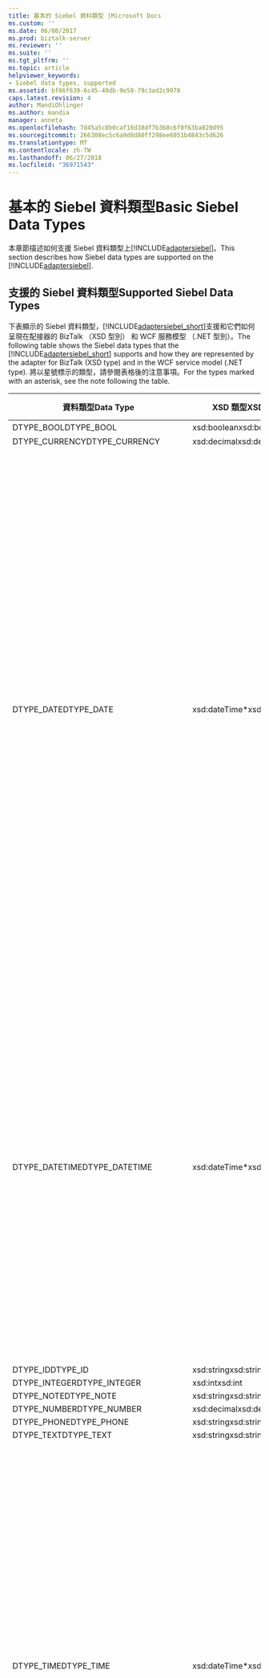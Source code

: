 ```yaml
---
title: 基本的 Siebel 資料類型 |Microsoft Docs
ms.custom: ''
ms.date: 06/08/2017
ms.prod: biztalk-server
ms.reviewer: ''
ms.suite: ''
ms.tgt_pltfrm: ''
ms.topic: article
helpviewer_keywords:
- Siebel data types, supported
ms.assetid: bf86f639-6c45-49db-9e58-79c3ad2c9978
caps.latest.revision: 4
author: MandiOhlinger
ms.author: mandia
manager: anneta
ms.openlocfilehash: 7d45a5c8b0caf16d38df7b368c6f0f63ba020d95
ms.sourcegitcommit: 266308ec5c6a9d8d80ff298ee6051b4843c5d626
ms.translationtype: MT
ms.contentlocale: zh-TW
ms.lasthandoff: 06/27/2018
ms.locfileid: "36971543"
---
```

# <a name="basic-siebel-data-types"></a><span data-ttu-id="a033f-102">基本的 Siebel 資料類型</span><span class="sxs-lookup"><span data-stu-id="a033f-102">Basic Siebel Data Types</span></span>
<span data-ttu-id="a033f-103">本章節描述如何支援 Siebel 資料類型上[!INCLUDE[adaptersiebel](../../includes/adaptersiebel-md.md)]。</span><span class="sxs-lookup"><span data-stu-id="a033f-103">This section describes how Siebel data types are supported on the [!INCLUDE[adaptersiebel](../../includes/adaptersiebel-md.md)].</span></span>  

## <a name="supported-siebel-data-types"></a><span data-ttu-id="a033f-104">支援的 Siebel 資料類型</span><span class="sxs-lookup"><span data-stu-id="a033f-104">Supported Siebel Data Types</span></span>  
 <span data-ttu-id="a033f-105">下表顯示的 Siebel 資料類型，[!INCLUDE[adaptersiebel_short](../../includes/adaptersiebel-short-md.md)]支援和它們如何呈現在配接器的 BizTalk （XSD 型別） 和 WCF 服務模型 （.NET 型別）。</span><span class="sxs-lookup"><span data-stu-id="a033f-105">The following table shows the Siebel data types that the [!INCLUDE[adaptersiebel_short](../../includes/adaptersiebel-short-md.md)] supports and how they are represented by the adapter for BizTalk (XSD type) and in the WCF service model (.NET type).</span></span> <span data-ttu-id="a033f-106">將以星號標示的類型，請參閱表格後的注意事項。</span><span class="sxs-lookup"><span data-stu-id="a033f-106">For the types marked with an asterisk, see the note following the table.</span></span>  


|     <span data-ttu-id="a033f-107">資料類型</span><span class="sxs-lookup"><span data-stu-id="a033f-107">Data Type</span></span>     |    <span data-ttu-id="a033f-108">XSD 類型</span><span class="sxs-lookup"><span data-stu-id="a033f-108">XSD type</span></span>    | <span data-ttu-id="a033f-109">.NET 類型</span><span class="sxs-lookup"><span data-stu-id="a033f-109">.NET type</span></span> |                                                                                                                                                                                                                                                                                                                                                                             <span data-ttu-id="a033f-110">描述</span><span class="sxs-lookup"><span data-stu-id="a033f-110">Description</span></span>                                                                                                                                                                                                                                                                                                                                                                              |
|-------------------|----------------|-----------|----------------------------------------------------------------------------------------------------------------------------------------------------------------------------------------------------------------------------------------------------------------------------------------------------------------------------------------------------------------------------------------------------------------------------------------------------------------------------------------------------------------------------------------------------------------------------------------------------------------------------------------------------------------------------------------------------------------------------------------------------------------------|
|    <span data-ttu-id="a033f-111">DTYPE_BOOL</span><span class="sxs-lookup"><span data-stu-id="a033f-111">DTYPE_BOOL</span></span>     |  <span data-ttu-id="a033f-112">xsd:boolean</span><span class="sxs-lookup"><span data-stu-id="a033f-112">xsd:boolean</span></span>   |  <span data-ttu-id="a033f-113">布林</span><span class="sxs-lookup"><span data-stu-id="a033f-113">Boolean</span></span>  |                                                                                                                                                                                                                                                                                                                                                                                  -                                                                                                                                                                                                                                                                                                                                                                                   |
|  <span data-ttu-id="a033f-114">DTYPE_CURRENCY</span><span class="sxs-lookup"><span data-stu-id="a033f-114">DTYPE_CURRENCY</span></span>   |  <span data-ttu-id="a033f-115">xsd:decimal</span><span class="sxs-lookup"><span data-stu-id="a033f-115">xsd:decimal</span></span>   |  <span data-ttu-id="a033f-116">Decimal</span><span class="sxs-lookup"><span data-stu-id="a033f-116">Decimal</span></span>  |                                                                                                                                                                                                                                                                                                                                                                                  -                                                                                                                                                                                                                                                                                                                                                                                   |
|    <span data-ttu-id="a033f-117">DTYPE_DATE</span><span class="sxs-lookup"><span data-stu-id="a033f-117">DTYPE_DATE</span></span>     | <span data-ttu-id="a033f-118">xsd:dateTime\*</span><span class="sxs-lookup"><span data-stu-id="a033f-118">xsd:dateTime\*</span></span> | <span data-ttu-id="a033f-119">DateTime</span><span class="sxs-lookup"><span data-stu-id="a033f-119">DateTime</span></span>  | <span data-ttu-id="a033f-120">值不能為 Coordinated Universal Time (UTC)。</span><span class="sxs-lookup"><span data-stu-id="a033f-120">The value must not be Coordinated Universal Time (UTC).</span></span><br /><br /> <span data-ttu-id="a033f-121">-對於 xsd:dateTime，值應該遵循這個模式:"(\d\d\d\d-\d\d-\d\d)T(00:00:00) (。\*) 」。</span><span class="sxs-lookup"><span data-stu-id="a033f-121">-   For xsd:dateTime, values are expected to follow this pattern: "(\d\d\d\d-\d\d-\d\d)T(00:00:00)(.\*)".</span></span><br /><span data-ttu-id="a033f-122">-若是**DateTime**物件，**DateTime.Kind**必須是**DateTimeKind.Unspecified**。</span><span class="sxs-lookup"><span data-stu-id="a033f-122">-   For **DateTime** objects,**DateTime.Kind** must be **DateTimeKind.Unspecified**.</span></span><br /><br /> <span data-ttu-id="a033f-123">配接器，將會忽略時間元件。</span><span class="sxs-lookup"><span data-stu-id="a033f-123">The time component will be ignored by the adapter.</span></span><br /><br /> <span data-ttu-id="a033f-124">對於輸出訊息，配接器會執行的執行階段驗證，以確保指定的值不是 UTC （z 或 UTC 時差）。</span><span class="sxs-lookup"><span data-stu-id="a033f-124">For outbound messages, the adapter performs a runtime validation to ensure that the value specified is not UTC (z or UTC offset).</span></span> <span data-ttu-id="a033f-125">如果驗證失敗，配接器會擲回例外狀況。</span><span class="sxs-lookup"><span data-stu-id="a033f-125">If that validation fails, the adapter throws an exception.</span></span><br /><br /> <span data-ttu-id="a033f-126">當此型別會公開為 xsd: string （根據所述的規則）：</span><span class="sxs-lookup"><span data-stu-id="a033f-126">When this type is exposed as xsd:string (based on rules explained below):</span></span><br /><br /> <span data-ttu-id="a033f-127">-格式取決於基礎資料庫。</span><span class="sxs-lookup"><span data-stu-id="a033f-127">-   The format is determined by the underlying database.</span></span><br /><span data-ttu-id="a033f-128">-沒有執行階段上執行驗證的值。</span><span class="sxs-lookup"><span data-stu-id="a033f-128">-   No runtime validation is performed on the value.</span></span> |
|  <span data-ttu-id="a033f-129">DTYPE_DATETIME</span><span class="sxs-lookup"><span data-stu-id="a033f-129">DTYPE_DATETIME</span></span>   | <span data-ttu-id="a033f-130">xsd:dateTime\*</span><span class="sxs-lookup"><span data-stu-id="a033f-130">xsd:dateTime\*</span></span> | <span data-ttu-id="a033f-131">DateTime</span><span class="sxs-lookup"><span data-stu-id="a033f-131">DateTime</span></span>  |                                                                                          <span data-ttu-id="a033f-132">值可以包含日期和時間元件，而且不得為 UTC。</span><span class="sxs-lookup"><span data-stu-id="a033f-132">The value can contain both date and time components and must not be UTC.</span></span><br /><br /> <span data-ttu-id="a033f-133">-若是**DateTime**物件， **DateTime.Kind**必須是**DateTimeKind.Unspecified**。</span><span class="sxs-lookup"><span data-stu-id="a033f-133">-   For **DateTime** objects, **DateTime.Kind** must be **DateTimeKind.Unspecified**.</span></span><br /><br /> <span data-ttu-id="a033f-134">對於輸出訊息，配接器會執行執行階段驗證，以確保符合這些條件;如果驗證失敗，配接器會擲回例外狀況。</span><span class="sxs-lookup"><span data-stu-id="a033f-134">For outbound messages, the adapter performs a run-time validation to ensure that these conditions are met; if the validation fails, the adapter throws an exception.</span></span><br /><br /> <span data-ttu-id="a033f-135">當此型別會公開為 xsd: string （根據所述的規則）：</span><span class="sxs-lookup"><span data-stu-id="a033f-135">When this type is exposed as xsd:string (based on rules explained below):</span></span><br /><br /> <span data-ttu-id="a033f-136">-格式取決於基礎資料庫。</span><span class="sxs-lookup"><span data-stu-id="a033f-136">-   The format is determined by the underlying database.</span></span><br /><span data-ttu-id="a033f-137">-沒有執行階段上執行驗證的值。</span><span class="sxs-lookup"><span data-stu-id="a033f-137">-   No run-time validation is performed on the value.</span></span>                                                                                           |
|     <span data-ttu-id="a033f-138">DTYPE_ID</span><span class="sxs-lookup"><span data-stu-id="a033f-138">DTYPE_ID</span></span>      |   <span data-ttu-id="a033f-139">xsd:string</span><span class="sxs-lookup"><span data-stu-id="a033f-139">xsd:string</span></span>   |  <span data-ttu-id="a033f-140">String</span><span class="sxs-lookup"><span data-stu-id="a033f-140">String</span></span>   |                                                                                                                                                                                                                                                                                                                                                                                  -                                                                                                                                                                                                                                                                                                                                                                                   |
|   <span data-ttu-id="a033f-141">DTYPE_INTEGER</span><span class="sxs-lookup"><span data-stu-id="a033f-141">DTYPE_INTEGER</span></span>   |    <span data-ttu-id="a033f-142">xsd:int</span><span class="sxs-lookup"><span data-stu-id="a033f-142">xsd:int</span></span>     |   <span data-ttu-id="a033f-143">Int32</span><span class="sxs-lookup"><span data-stu-id="a033f-143">Int32</span></span>   |                                                                                                                                                                                                                                                                                                                                                                                  -                                                                                                                                                                                                                                                                                                                                                                                   |
|    <span data-ttu-id="a033f-144">DTYPE_NOTE</span><span class="sxs-lookup"><span data-stu-id="a033f-144">DTYPE_NOTE</span></span>     |   <span data-ttu-id="a033f-145">xsd:string</span><span class="sxs-lookup"><span data-stu-id="a033f-145">xsd:string</span></span>   |  <span data-ttu-id="a033f-146">String</span><span class="sxs-lookup"><span data-stu-id="a033f-146">String</span></span>   |                                                                                                                                                                                                                                                                                                                                                                                  -                                                                                                                                                                                                                                                                                                                                                                                   |
|   <span data-ttu-id="a033f-147">DTYPE_NUMBER</span><span class="sxs-lookup"><span data-stu-id="a033f-147">DTYPE_NUMBER</span></span>    |  <span data-ttu-id="a033f-148">xsd:decimal</span><span class="sxs-lookup"><span data-stu-id="a033f-148">xsd:decimal</span></span>   |  <span data-ttu-id="a033f-149">Decimal</span><span class="sxs-lookup"><span data-stu-id="a033f-149">Decimal</span></span>  |                                                                                                                                                                                                                                                                                                                                                                                  -                                                                                                                                                                                                                                                                                                                                                                                   |
|    <span data-ttu-id="a033f-150">DTYPE_PHONE</span><span class="sxs-lookup"><span data-stu-id="a033f-150">DTYPE_PHONE</span></span>    |   <span data-ttu-id="a033f-151">xsd:string</span><span class="sxs-lookup"><span data-stu-id="a033f-151">xsd:string</span></span>   |  <span data-ttu-id="a033f-152">String</span><span class="sxs-lookup"><span data-stu-id="a033f-152">String</span></span>   |                                                                                                                                                                                                                                                                                                                                                                                  -                                                                                                                                                                                                                                                                                                                                                                                   |
|    <span data-ttu-id="a033f-153">DTYPE_TEXT</span><span class="sxs-lookup"><span data-stu-id="a033f-153">DTYPE_TEXT</span></span>     |   <span data-ttu-id="a033f-154">xsd:string</span><span class="sxs-lookup"><span data-stu-id="a033f-154">xsd:string</span></span>   |  <span data-ttu-id="a033f-155">String</span><span class="sxs-lookup"><span data-stu-id="a033f-155">String</span></span>   |                                                                                                                                                                                                                                                                                                                                                                                  -                                                                                                                                                                                                                                                                                                                                                                                   |
|    <span data-ttu-id="a033f-156">DTYPE_TIME</span><span class="sxs-lookup"><span data-stu-id="a033f-156">DTYPE_TIME</span></span>     | <span data-ttu-id="a033f-157">xsd:dateTime\*</span><span class="sxs-lookup"><span data-stu-id="a033f-157">xsd:dateTime\*</span></span> | <span data-ttu-id="a033f-158">DateTime</span><span class="sxs-lookup"><span data-stu-id="a033f-158">DateTime</span></span>  |                                       <span data-ttu-id="a033f-159">值不能為 UTC。</span><span class="sxs-lookup"><span data-stu-id="a033f-159">The value must not be UTC.</span></span><br /><br /> <span data-ttu-id="a033f-160">-對於 xsd:dateTime，值應該遵循這個模式: (1753-01-01)T(\d\d:\d\d:\d\d) (。\*) 」。</span><span class="sxs-lookup"><span data-stu-id="a033f-160">-   For xsd:dateTime, values are expected to follow this pattern: (1753-01-01)T(\d\d:\d\d:\d\d)(.\*)".</span></span><br /><span data-ttu-id="a033f-161">-若是**DateTime**物件<strong>，DateTime.Kind</strong>必須是**DateTimeKind.Unspecified**。</span><span class="sxs-lookup"><span data-stu-id="a033f-161">-   For **DateTime** objects<strong>, DateTime.Kind</strong> must be **DateTimeKind.Unspecified**.</span></span><br /><br /> <span data-ttu-id="a033f-162">對於輸出訊息，配接器會執行的執行階段驗證，以確保指定的值不是 UTC （z 或 UTC 時差）。</span><span class="sxs-lookup"><span data-stu-id="a033f-162">For outbound messages, the adapter performs a runtime validation to ensure that the value specified is not UTC (z or UTC offset).</span></span> <span data-ttu-id="a033f-163">如果驗證失敗，配接器會擲回例外狀況。</span><span class="sxs-lookup"><span data-stu-id="a033f-163">If that validation fails, the adapter throws an exception.</span></span><br /><br /> <span data-ttu-id="a033f-164">當此型別會公開為 xsd: string （根據所述的規則）：</span><span class="sxs-lookup"><span data-stu-id="a033f-164">When this type is exposed as xsd:string (based on the rules explained below):</span></span><br /><br /> <span data-ttu-id="a033f-165">-格式取決於基礎資料庫。</span><span class="sxs-lookup"><span data-stu-id="a033f-165">-   The format is determined by the underlying database.</span></span><br /><span data-ttu-id="a033f-166">-沒有執行階段上執行驗證的值。</span><span class="sxs-lookup"><span data-stu-id="a033f-166">-   No run-time validation is performed on the value.</span></span>                                       |
| <span data-ttu-id="a033f-167">DTYPE_UTCDATETIME</span><span class="sxs-lookup"><span data-stu-id="a033f-167">DTYPE_UTCDATETIME</span></span> | <span data-ttu-id="a033f-168">xsd:dateTime\*</span><span class="sxs-lookup"><span data-stu-id="a033f-168">xsd:dateTime\*</span></span> | <span data-ttu-id="a033f-169">DateTime</span><span class="sxs-lookup"><span data-stu-id="a033f-169">DateTime</span></span>  |                                                   <span data-ttu-id="a033f-170">值可以包含日期和時間元件，而且必須是 UTC。</span><span class="sxs-lookup"><span data-stu-id="a033f-170">The value can contain both date and time components and must be UTC.</span></span><br /><br /> <span data-ttu-id="a033f-171">-對於 xsd:dateTime，值必須以 UTC （'Z' 表示法或 UTC 時差） 來表示。</span><span class="sxs-lookup"><span data-stu-id="a033f-171">-   For xsd:dateTime, the value must be expressed in UTC ('Z' notation or UTC offset).</span></span><br /><span data-ttu-id="a033f-172">-若是**DateTime**物件**DateTime.Kind**必須是**DateTimeKind.Utc**。</span><span class="sxs-lookup"><span data-stu-id="a033f-172">-   For **DateTime** objects **DateTime.Kind** must be **DateTimeKind.Utc**.</span></span><br /><br /> <span data-ttu-id="a033f-173">對於輸出訊息，配接器會執行執行階段驗證，以確保符合這些條件;如果驗證失敗，配接器會擲回例外狀況。</span><span class="sxs-lookup"><span data-stu-id="a033f-173">For outbound messages, the adapter performs a run-time validation to ensure that these conditions are met; if the validation fails, the adapter throws an exception.</span></span><br /><br /> <span data-ttu-id="a033f-174">當此型別會公開為 xsd: string （根據所述的規則）：</span><span class="sxs-lookup"><span data-stu-id="a033f-174">When this type is exposed as xsd:string (based on rules explained below):</span></span><br /><br /> <span data-ttu-id="a033f-175">-格式取決於基礎資料庫。</span><span class="sxs-lookup"><span data-stu-id="a033f-175">-   The format is determined by the underlying database.</span></span><br /><span data-ttu-id="a033f-176">-沒有執行階段上執行驗證的值。</span><span class="sxs-lookup"><span data-stu-id="a033f-176">-   No run-time validation is performed on the value.</span></span>                                                   |

 <span data-ttu-id="a033f-177">以下是商務服務方法引數型別：</span><span class="sxs-lookup"><span data-stu-id="a033f-177">The following are the Business Service method argument types:</span></span>  

 <span data-ttu-id="a033f-178">date</span><span class="sxs-lookup"><span data-stu-id="a033f-178">Date</span></span>  
 <span data-ttu-id="a033f-179">與 DTYPE_DATE 相同。</span><span class="sxs-lookup"><span data-stu-id="a033f-179">The same as DTYPE_DATE.</span></span>  

 <span data-ttu-id="a033f-180">Number</span><span class="sxs-lookup"><span data-stu-id="a033f-180">Number</span></span>  
 <span data-ttu-id="a033f-181">與 DTYPE_NUMBER 相同。</span><span class="sxs-lookup"><span data-stu-id="a033f-181">The same as DTYPE_NUMBER.</span></span>  

 <span data-ttu-id="a033f-182">String</span><span class="sxs-lookup"><span data-stu-id="a033f-182">String</span></span>  
 <span data-ttu-id="a033f-183">與 DTYPE_TEXT 相同。</span><span class="sxs-lookup"><span data-stu-id="a033f-183">The same as DTYPE_TEXT.</span></span>  

 <span data-ttu-id="a033f-184">階層</span><span class="sxs-lookup"><span data-stu-id="a033f-184">Hierarchy</span></span>  
 <span data-ttu-id="a033f-185">對應至 XSD 類型 xsd: string 和.Net 型別字串。</span><span class="sxs-lookup"><span data-stu-id="a033f-185">Corresponds to XSD type xsd:string, and to .Net type String.</span></span>  <span data-ttu-id="a033f-186">在 XML 訊息，這必須放在 CDATA 節點。</span><span class="sxs-lookup"><span data-stu-id="a033f-186">In XML messages, this has to be placed in a CDATA node.</span></span>  

 <span data-ttu-id="a033f-187">整合物件</span><span class="sxs-lookup"><span data-stu-id="a033f-187">Integration Object</span></span>  
 <span data-ttu-id="a033f-188">與階層相同。</span><span class="sxs-lookup"><span data-stu-id="a033f-188">The same as Hierarchy.</span></span>  

 <span data-ttu-id="a033f-189">\* 配接器會判斷是否要使用 以下列方式代表 DTYPE_DATE、 DTYPE_DATETIME、 DTYPE_TIME 和 DTYPE_UTCDATETIME 欄位商業元件中的 xsd:dateTime 或 xsd: string。</span><span class="sxs-lookup"><span data-stu-id="a033f-189">\*The adapter determines whether to use xsd:dateTime or xsd:string to represent DTYPE_DATE, DTYPE_DATETIME, DTYPE_TIME, and DTYPE_UTCDATETIME fields in business components in the following manner.</span></span>  

1.  <span data-ttu-id="a033f-190">如果商務元件欄位之前的資料類型的其中一個，配接器會將它公開為 xsd:dateTime 型別 （在這會對應到 DateTime 類型的.Net)。</span><span class="sxs-lookup"><span data-stu-id="a033f-190">If the business component field has one of the preceding data types, the adapter will expose it as the xsd:dateTime type (in .Net this maps to the DateTime type).</span></span>  

2.  <span data-ttu-id="a033f-191">如果商務元件欄位沒有資料類型，配接器會將它公開為 xsd: string （在.Net 中這會對應至字串類型)。</span><span class="sxs-lookup"><span data-stu-id="a033f-191">If the business component field has no data type, the adapter will expose it as xsd:string (in .Net this maps to the String type).</span></span>  

## <a name="supported-facets-for-the-xml-schema-types"></a><span data-ttu-id="a033f-192">支援的 XML 結構描述型別 Facet</span><span class="sxs-lookup"><span data-stu-id="a033f-192">Supported Facets for the XML Schema Types</span></span>  
 <span data-ttu-id="a033f-193">[!INCLUDE[adaptersiebel_short](../../includes/adaptersiebel-short-md.md)]支援下列 facet 的 XML 結構描述型別。</span><span class="sxs-lookup"><span data-stu-id="a033f-193">The [!INCLUDE[adaptersiebel_short](../../includes/adaptersiebel-short-md.md)] supports the following facets for the XML schema types.</span></span>  

|<span data-ttu-id="a033f-194">Siebel 類型</span><span class="sxs-lookup"><span data-stu-id="a033f-194">Siebel Type</span></span>|<span data-ttu-id="a033f-195">Facet</span><span class="sxs-lookup"><span data-stu-id="a033f-195">Facet</span></span>|  
|-----------------|-----------|  
|<span data-ttu-id="a033f-196">DTYPE_BOOL</span><span class="sxs-lookup"><span data-stu-id="a033f-196">DTYPE_BOOL</span></span>|<span data-ttu-id="a033f-197">無</span><span class="sxs-lookup"><span data-stu-id="a033f-197">None</span></span>|  
|<span data-ttu-id="a033f-198">DTYPE_CURRENCY</span><span class="sxs-lookup"><span data-stu-id="a033f-198">DTYPE_CURRENCY</span></span>|<span data-ttu-id="a033f-199">有效位數 (22)，小數位數</span><span class="sxs-lookup"><span data-stu-id="a033f-199">Precision (22), Scale</span></span>|  
|<span data-ttu-id="a033f-200">DTYPE_DATE</span><span class="sxs-lookup"><span data-stu-id="a033f-200">DTYPE_DATE</span></span>|<span data-ttu-id="a033f-201">(\d\d\d\d-\d\d-\d\d)T(00:00:00)(.\*)</span><span class="sxs-lookup"><span data-stu-id="a033f-201">(\d\d\d\d-\d\d-\d\d)T(00:00:00)(.\*)</span></span>|  
|<span data-ttu-id="a033f-202">DTYPE_DATETIME</span><span class="sxs-lookup"><span data-stu-id="a033f-202">DTYPE_DATETIME</span></span>|<span data-ttu-id="a033f-203">無</span><span class="sxs-lookup"><span data-stu-id="a033f-203">None</span></span>|  
|<span data-ttu-id="a033f-204">DTYPE_ID</span><span class="sxs-lookup"><span data-stu-id="a033f-204">DTYPE_ID</span></span>|<span data-ttu-id="a033f-205">MaxLength (15)</span><span class="sxs-lookup"><span data-stu-id="a033f-205">MaxLength (15)</span></span>|  
|<span data-ttu-id="a033f-206">DTYPE_INTEGER</span><span class="sxs-lookup"><span data-stu-id="a033f-206">DTYPE_INTEGER</span></span>|<span data-ttu-id="a033f-207">有效位數 (22)</span><span class="sxs-lookup"><span data-stu-id="a033f-207">Precision (22)</span></span>|  
|<span data-ttu-id="a033f-208">DTYPE_NOTE</span><span class="sxs-lookup"><span data-stu-id="a033f-208">DTYPE_NOTE</span></span>|<span data-ttu-id="a033f-209">MaxLength (16384)</span><span class="sxs-lookup"><span data-stu-id="a033f-209">MaxLength (16384)</span></span>|  
|<span data-ttu-id="a033f-210">DTYPE_NUMBER</span><span class="sxs-lookup"><span data-stu-id="a033f-210">DTYPE_NUMBER</span></span>|<span data-ttu-id="a033f-211">有效位數 (22)，小數位數</span><span class="sxs-lookup"><span data-stu-id="a033f-211">Precision (22), Scale</span></span>|  
|<span data-ttu-id="a033f-212">DTYPE_PHONE</span><span class="sxs-lookup"><span data-stu-id="a033f-212">DTYPE_PHONE</span></span>|<span data-ttu-id="a033f-213">MaxLength (40)</span><span class="sxs-lookup"><span data-stu-id="a033f-213">MaxLength (40)</span></span>|  
|<span data-ttu-id="a033f-214">DTYPE_TEXT</span><span class="sxs-lookup"><span data-stu-id="a033f-214">DTYPE_TEXT</span></span>|<span data-ttu-id="a033f-215">MaxLength (2048)</span><span class="sxs-lookup"><span data-stu-id="a033f-215">MaxLength (2048)</span></span>|  
|<span data-ttu-id="a033f-216">DTYPE_TIME</span><span class="sxs-lookup"><span data-stu-id="a033f-216">DTYPE_TIME</span></span>|<span data-ttu-id="a033f-217">(1753-01-01)T(\d\d:\d\d:\d\d)(.\*)</span><span class="sxs-lookup"><span data-stu-id="a033f-217">(1753-01-01)T(\d\d:\d\d:\d\d)(.\*)</span></span>|  
|<span data-ttu-id="a033f-218">DTYPE_UTCDATETIME</span><span class="sxs-lookup"><span data-stu-id="a033f-218">DTYPE_UTCDATETIME</span></span>|<span data-ttu-id="a033f-219">無</span><span class="sxs-lookup"><span data-stu-id="a033f-219">None</span></span>|  

 <span data-ttu-id="a033f-220">以下是一些規則會控制如何及何時 facet 和其值，都會被發行：</span><span class="sxs-lookup"><span data-stu-id="a033f-220">The following are some rules that govern how and when the facets, and their values, are published:</span></span>  

 <span data-ttu-id="a033f-221">如果欄位的長度屬性設定為值小於或等於零且小於或等於 （在上表中的括號中指定） 的最大值：</span><span class="sxs-lookup"><span data-stu-id="a033f-221">If the Length attribute of the field is set to a value greater than zero and less than or equal to the maximum value (specified in parentheses in the preceding table):</span></span>  

-   <span data-ttu-id="a033f-222">發佈有效位數 facet，如下所示：</span><span class="sxs-lookup"><span data-stu-id="a033f-222">The Precision facet is published as follows:</span></span>  

    -   <span data-ttu-id="a033f-223">如果有效位數屬性設定的欄位，就會發行相同的值，做為有效位數 facet。</span><span class="sxs-lookup"><span data-stu-id="a033f-223">If the Precision attribute is set for the field, the same value is published as Precision facet.</span></span>  

    -   <span data-ttu-id="a033f-224">如果欄位未設定有效位數屬性，就會做為有效位數 facet 發行的長度值。</span><span class="sxs-lookup"><span data-stu-id="a033f-224">If the Precision attribute is not set for the field, the Length value is published as the Precision facet.</span></span>  

-   <span data-ttu-id="a033f-225">只有當這兩個，已發行的小數位數 facet:</span><span class="sxs-lookup"><span data-stu-id="a033f-225">The Scale facet is published only if both:</span></span>  

    -   <span data-ttu-id="a033f-226">已發行的有效位數屬性</span><span class="sxs-lookup"><span data-stu-id="a033f-226">The Precision attribute has been published</span></span>  

    -   <span data-ttu-id="a033f-227">[比例] 屬性設為欄位值小於或等於零且小於發佈為一部分的有效位數 facet 值</span><span class="sxs-lookup"><span data-stu-id="a033f-227">The Scale attribute is set for the field to a value greater than zero and less than the value published as part of the Precision facet</span></span>  

-   <span data-ttu-id="a033f-228">MaxLength facet 是指定長度屬性的值。</span><span class="sxs-lookup"><span data-stu-id="a033f-228">The MaxLength facet is the value specified for the Length attribute.</span></span> <span data-ttu-id="a033f-229">這是從挑選欄位定義儲存機制。</span><span class="sxs-lookup"><span data-stu-id="a033f-229">This is picked up from the field definition repository.</span></span> <span data-ttu-id="a033f-230">如果未指定長度的欄位定義儲存機制中，取得發行在上表中的括號中指定的值。</span><span class="sxs-lookup"><span data-stu-id="a033f-230">In case the length is not specified in the field definition repository, the value specified in parentheses in the preceding table gets published.</span></span>  

### <a name="special-cases-related-to-siebel-data-types"></a><span data-ttu-id="a033f-231">相關的 Siebel 資料類型的特殊案例</span><span class="sxs-lookup"><span data-stu-id="a033f-231">Special Cases Related to Siebel Data Types</span></span>  
 <span data-ttu-id="a033f-232">下列規則會影響使用中作業的內容為基礎的商務元件欄位 facet。</span><span class="sxs-lookup"><span data-stu-id="a033f-232">The following rules affect the business component field facets based on the context of the operation in which they are used.</span></span> <span data-ttu-id="a033f-233">這些規則是適用於 INSERT 和 UPDATE 作業。</span><span class="sxs-lookup"><span data-stu-id="a033f-233">These rules are applicable for INSERT and UPDATE operations only.</span></span> <span data-ttu-id="a033f-234">針對查詢作業，所有的商務元件欄位會公開給使用者。</span><span class="sxs-lookup"><span data-stu-id="a033f-234">For QUERY operations, all business component fields are exposed to the user.</span></span>  

 <span data-ttu-id="a033f-235">**商務元件欄位標示為必要 Siebel 中**</span><span class="sxs-lookup"><span data-stu-id="a033f-235">**Business component field marked as REQUIRED in Siebel**</span></span>  

 <span data-ttu-id="a033f-236">即使在 Siebel 系統中商務元件欄位標示為必要，但前的預設值或後續的預設值設定於欄位中，[!INCLUDE[adaptersiebel_short](../../includes/adaptersiebel-short-md.md)]標示為選擇性欄位。</span><span class="sxs-lookup"><span data-stu-id="a033f-236">Even if a business component field is marked as REQUIRED in the Siebel system but the pre-default or post-default values are set for the field, [!INCLUDE[adaptersiebel_short](../../includes/adaptersiebel-short-md.md)] marks the field as OPTIONAL.</span></span> <span data-ttu-id="a033f-237">因此如果使用者提供的值來插入或更新，配接器會處理該值。</span><span class="sxs-lookup"><span data-stu-id="a033f-237">Hence if a user provides a value to be inserted or updated, the adapter processes that value.</span></span> <span data-ttu-id="a033f-238">如果未不提供任何值，Siebel 會使用 default 預先/default 後值。</span><span class="sxs-lookup"><span data-stu-id="a033f-238">If no value is provided, Siebel uses the pre-default/post-default values.</span></span>  

 <span data-ttu-id="a033f-239">**未標示為唯讀在 Siebel 商務元件欄位**</span><span class="sxs-lookup"><span data-stu-id="a033f-239">**Business component field NOT marked as READ ONLY in Siebel**</span></span>  

 <span data-ttu-id="a033f-240">如果商務元件欄位未標示為 READ ONLY[!INCLUDE[adaptersiebel_short](../../includes/adaptersiebel-short-md.md)]公開為可寫入的欄位。</span><span class="sxs-lookup"><span data-stu-id="a033f-240">If a business component field is NOT marked as READ ONLY, the [!INCLUDE[adaptersiebel_short](../../includes/adaptersiebel-short-md.md)] exposes it as a writable field.</span></span> <span data-ttu-id="a033f-241">不過，有幾個例外狀況，此規則。</span><span class="sxs-lookup"><span data-stu-id="a033f-241">However, there are a couple of exceptions to this rule.</span></span> <span data-ttu-id="a033f-242">它們是：</span><span class="sxs-lookup"><span data-stu-id="a033f-242">These are:</span></span>  

- <span data-ttu-id="a033f-243">如果商務元件欄位**Calculated**欄位中的 Siebel，它不會出現在 Insert 或 Update 作業因為 Siebel 會自動處理**Calculated**欄位。</span><span class="sxs-lookup"><span data-stu-id="a033f-243">If the business component field is a **Calculated** field in Siebel, it will not appear in the Insert or Update operations because Siebel will automatically take care of **Calculated** fields.</span></span>  

- <span data-ttu-id="a033f-244">如果商務元件欄位透過明確聯結 （另一個資料表上的資料表聯結） 取得，它是一般唯讀的。</span><span class="sxs-lookup"><span data-stu-id="a033f-244">If the business component field is obtained through an explicit join (table join on another table), it is generally read only.</span></span> <span data-ttu-id="a033f-245">不過 Siebel 可讓資料寫入至這個欄位，如果它是挑選清單欄位。</span><span class="sxs-lookup"><span data-stu-id="a033f-245">However Siebel allows data to be written to this field if it is a picklist field.</span></span> <span data-ttu-id="a033f-246">因此，如果商務元件欄位是從明確聯結欄位不是挑選清單欄位，則它不會出現在 Insert 或 Update 作業因為配接器用戶端無法寫入這類欄位的資料。</span><span class="sxs-lookup"><span data-stu-id="a033f-246">Hence, if the business component field is from an explicit join and the field is NOT a picklist field, then it will NOT appear in the Insert or Update operations because adapter clients cannot write data into such fields.</span></span>  

  <span data-ttu-id="a033f-247">**商務元件中未指定欄位的資料類型**</span><span class="sxs-lookup"><span data-stu-id="a033f-247">**Data type of a field not specified in the Business Component**</span></span>  

  <span data-ttu-id="a033f-248">如果未在商務元件中，指定欄位的資料型別[!INCLUDE[adaptersiebel_short](../../includes/adaptersiebel-short-md.md)]公開 （expose) 使用下列啟發學習法的欄位中繼資料。</span><span class="sxs-lookup"><span data-stu-id="a033f-248">If the data type of a field is not specified in the Business Component, the [!INCLUDE[adaptersiebel_short](../../includes/adaptersiebel-short-md.md)] exposes the field metadata using the following heuristics.</span></span>  

- <span data-ttu-id="a033f-249">如果欄位是一個特殊的欄位 （也就是挑選清單或聯結），[!INCLUDE[adaptersiebel_short](../../includes/adaptersiebel-short-md.md)]目的地商務元件中對應的欄位將會查閱。</span><span class="sxs-lookup"><span data-stu-id="a033f-249">If the field is a special field (i.e. picklist or join), the [!INCLUDE[adaptersiebel_short](../../includes/adaptersiebel-short-md.md)] will look up the mapped field in the destination Business Component.</span></span> <span data-ttu-id="a033f-250">如果該欄位，相關聯的類型為[!INCLUDE[adaptersiebel_short](../../includes/adaptersiebel-short-md.md)]會公開 （expose)，做為欄位的類型。</span><span class="sxs-lookup"><span data-stu-id="a033f-250">If that field has a type associated with it, the [!INCLUDE[adaptersiebel_short](../../includes/adaptersiebel-short-md.md)] will expose that as the type of the field.</span></span> <span data-ttu-id="a033f-251">不過，如果該型別是 DTYPE_DATE、 DTYPE_TIME、 DTYPE_DATETIME，還是 DTYPE_UTCDATETIME，[!INCLUDE[adaptersiebel_short](../../includes/adaptersiebel-short-md.md)]會公開為 xsd: string 類型欄位。</span><span class="sxs-lookup"><span data-stu-id="a033f-251">However, if that type is DTYPE_DATE, DTYPE_TIME, DTYPE_DATETIME, or DTYPE_UTCDATETIME, the [!INCLUDE[adaptersiebel_short](../../includes/adaptersiebel-short-md.md)] will expose the field as the xsd:string type.</span></span> <span data-ttu-id="a033f-252">如果對應的欄位沒有關聯的型別，[!INCLUDE[adaptersiebel_short](../../includes/adaptersiebel-short-md.md)]會公開 （expose) 的原始欄位做為 xsd: string 類型。</span><span class="sxs-lookup"><span data-stu-id="a033f-252">If the mapped field doesn’t have an associated type, the [!INCLUDE[adaptersiebel_short](../../includes/adaptersiebel-short-md.md)] will expose the original field as the xsd:string type.</span></span>  

- <span data-ttu-id="a033f-253">如果欄位不是挑選清單或聯結欄位[!INCLUDE[adaptersiebel_short](../../includes/adaptersiebel-short-md.md)]會將它公開為 xsd: string 類型。</span><span class="sxs-lookup"><span data-stu-id="a033f-253">If the field is not a picklist or join field, the [!INCLUDE[adaptersiebel_short](../../includes/adaptersiebel-short-md.md)] will expose it as the xsd:string type.</span></span>  

  <span data-ttu-id="a033f-254">**不提供資料類型、 欄位長度或上層業務元件的有效位數**</span><span class="sxs-lookup"><span data-stu-id="a033f-254">**Data type, field length, or precision of a parent business component is not available**</span></span>  

  <span data-ttu-id="a033f-255">如果資料類型，長度，或欄位的上層業務元件 （已根據挑選清單或 MVLs 下層業務元件的商務元件），有效位數[!INCLUDE[adaptersiebel_short](../../includes/adaptersiebel-short-md.md)]取得有關資料類型、 長度、 有效位數和小數位數，從資訊挑選清單商務元件或 MVL 商務元件。</span><span class="sxs-lookup"><span data-stu-id="a033f-255">If the data type, length, or field precision of a parent business component (a business component that has a child business component based on picklists or MVLs), the [!INCLUDE[adaptersiebel_short](../../includes/adaptersiebel-short-md.md)] obtains the information about the data type, length, precision, and scale from the picklist business component or the MVL business component.</span></span>  

## <a name="see-also"></a><span data-ttu-id="a033f-256">另請參閱</span><span class="sxs-lookup"><span data-stu-id="a033f-256">See Also</span></span>  
 [<span data-ttu-id="a033f-257">訊息和訊息結構描述，BizTalk adapter for Siebel eBusiness 應用程式</span><span class="sxs-lookup"><span data-stu-id="a033f-257">Messages and Message Schemas for BizTalk Adapter for Siebel eBusiness Applications</span></span>](../../adapters-and-accelerators/adapter-siebel/messages-and-message-schemas-for-siebel-adapter-in-biztalk.md)